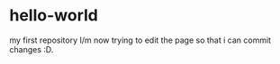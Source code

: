 # hello-world
my first repository
I/m now trying to edit the page so that  i can commit changes :D.
